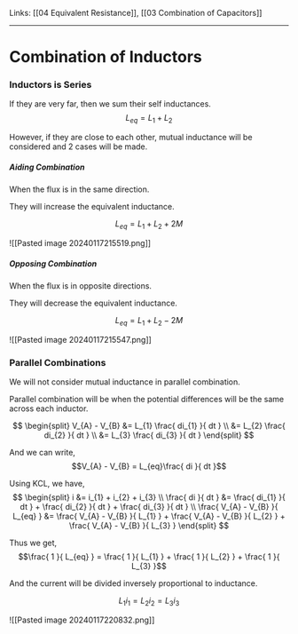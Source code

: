 Links: [[04 Equivalent Resistance]], [[03 Combination of Capacitors]]
___
# Combination of Inductors 
### Inductors is Series 
If they are very far, then we sum their self inductances. 
$$L_{eq} = L_{1} + L_{2}$$

However, if they are close to each other, mutual inductance will be considered and 2 cases will be made. 

##### Aiding Combination 
When the flux is in the same direction. 

They will increase the equivalent inductance. 

$$L_{eq} = L_{1} + L_{2} + 2M$$

![[Pasted image 20240117215519.png]]

##### Opposing Combination 
When the flux is in opposite directions. 

They will decrease the equivalent inductance. 

$$L_{eq} = L_{1} + L_{2} - 2M$$

![[Pasted image 20240117215547.png]]

### Parallel Combinations 
We will not consider mutual inductance in parallel combination. 

Parallel combination will be when the potential differences will be the same across each inductor. 

$$
\begin{split}
V_{A} - V_{B} &= L_{1} \frac{ di_{1} }{ dt } \\
&= L_{2} \frac{ di_{2} }{ dt } \\
&= L_{3} \frac{ di_{3} }{ dt }
\end{split}
$$

And we can write,
$$V_{A} - V_{B} = L_{eq}\frac{ di }{ dt }$$

Using KCL, we have,
$$
\begin{split}
i &= i_{1} + i_{2} + i_{3} \\
\frac{ di }{ dt } &= \frac{ di_{1} }{ dt } + \frac{ di_{2} }{ dt } + \frac{ di_{3} }{ dt } \\
\frac{ V_{A} - V_{B} }{ L_{eq} } &= \frac{ V_{A} - V_{B} }{ L_{1} } + \frac{ V_{A} - V_{B} }{ L_{2} } + \frac{ V_{A} - V_{B} }{ L_{3} } 
\end{split}
$$

Thus we get,
$$\frac{ 1 }{ L_{eq} } = \frac{ 1 }{ L_{1} } + \frac{ 1 }{ L_{2} } + \frac{ 1 }{ L_{3} }$$

And the current will be divided inversely proportional to inductance. 

$$L_{1}i_{1} = L_{2}i_{2} = L_{3}i_{3}$$

![[Pasted image 20240117220832.png]]
